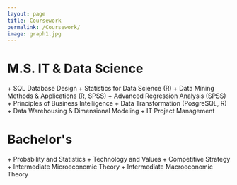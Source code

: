 ```yaml
---
layout: page
title: Coursework
permalink: /Coursework/
image: graph1.jpg
---
```


<h1>M.S. IT & Data Science</h1>
+ SQL Database Design
+ Statistics for Data Science (R)
+ Data Mining Methods & Applications (R, SPSS)
+ Advanced Regression Analysis (SPSS)
+ Principles of Business Intelligence
+ Data Transformation (PosgreSQL, R)
+ Data Warehousing & Dimensional Modeling
+ IT Project Management

<h1>Bachelor's</h1>
+ Probability and Statistics
+ Technology and Values
+ Competitive Strategy
+ Intermediate Microeconomic Theory
+ Intermediate Macroeconomic Theory 
